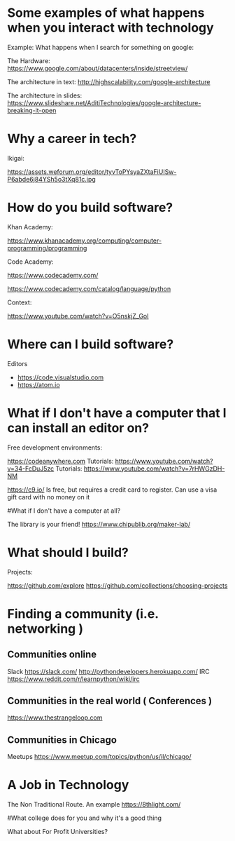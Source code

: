 

# Some examples of what happens when you interact with technology

Example: What happens when I search for something on google:

The Hardware:
 https://www.google.com/about/datacenters/inside/streetview/

The architecture in text:
http://highscalability.com/google-architecture

The architecture in slides:
https://www.slideshare.net/AditiTechnologies/google-architecture-breaking-it-open



# Why a career in tech?

Ikigai:

https://assets.weforum.org/editor/tyvToPYsyaZXtaFiUISw-P6abde6j84YSh5o3tXq81c.jpg



# How do you build software?

Khan Academy:

https://www.khanacademy.org/computing/computer-programming/programming

Code Academy:

https://www.codecademy.com/

https://www.codecademy.com/catalog/language/python

Context:

https://www.youtube.com/watch?v=O5nskjZ_GoI

# Where can I build software?

Editors
* https://code.visualstudio.com
* https://atom.io

# What if I don't have a computer that I can install an editor on?

Free development environments: 

https://codeanywhere.com
Tutorials: https://www.youtube.com/watch?v=34-FcDuJ5zc
Tutorials: https://www.youtube.com/watch?v=7rHWGzDH-NM

https://c9.io/
Is free, but requires a credit card to register. Can use a visa gift card with no money on it

#What if I don't have a computer at all?

The library is your friend!
https://www.chipublib.org/maker-lab/

# What should I build?

Projects:

https://github.com/explore
https://github.com/collections/choosing-projects


# Finding a community (i.e. networking ) 

## Communities online

Slack
https://slack.com/
http://pythondevelopers.herokuapp.com/
IRC
https://www.reddit.com/r/learnpython/wiki/irc


## Communities in the real world ( Conferences )

https://www.thestrangeloop.com


## Communities in Chicago 

Meetups
https://www.meetup.com/topics/python/us/il/chicago/



# A Job in Technology

The Non Traditional Route. An example
https://8thlight.com/

#What college does for you and why it's a good thing

What about For Profit Universities?



